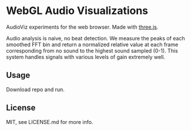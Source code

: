 # WebGL Audio Visualizations

AudioViz experiments for the web browser.  Made with [three.js](https://github.com/mrdoob/three.js/).

Audio analysis is naive, no beat detection.  We measure the peaks of each smoothed FFT bin and return a normalized relative value at each frame corresponding from no sound to the highest sound sampled (0-1).  This system handles signals with various levels of gain extremely well.

## Usage

Download repo and run.

## License

MIT, see LICENSE.md for more info.